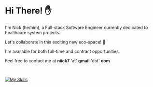 # Hi There! :raised_hand:

I'm Nick (he/him), a Full-stack Software Engineer currently dedicated to healthcare system projects.

Let's collaborate in this exciting new eco-space! :rocket:

I'm available for both full-time and contract opportunities.

Feel free to contact me at **niick7** 'at' **gmail** 'dot' **com**

<br>

[![My Skills](https://skillicons.dev/icons?i=ruby,java,nodejs,rails,spring,aws,azure,postgres,mysql,mongodb,docker,kubernetes&perline=6)](https://skillicons.dev)
